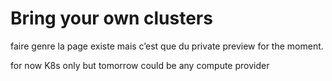 # Bring your own clusters

faire genre la page existe mais c’est que du private preview for the moment.

for now K8s only but tomorrow could be any compute provider